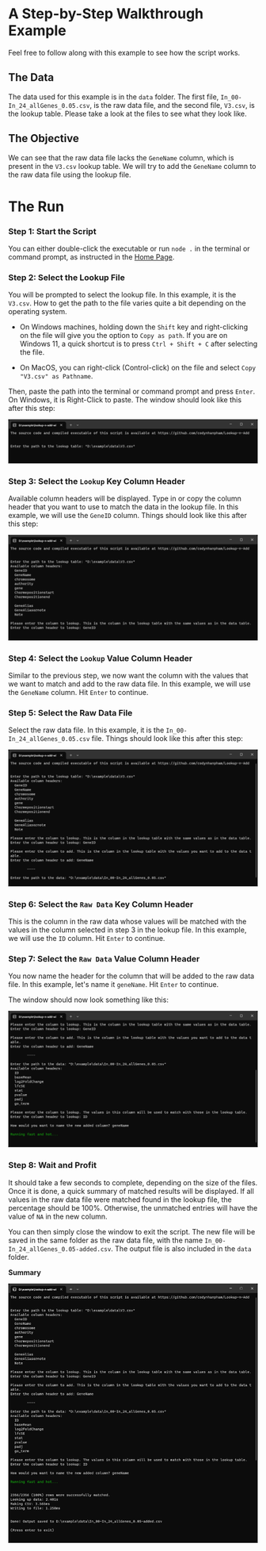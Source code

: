 # A Step-by-Step Walkthrough Example

Feel free to follow along with this example to see how the script works.

## The Data

The data used for this example is in the `data` folder. The first file, `In_00-In_24_allGenes_0.05.csv`, is the raw data file, and the second file, `V3.csv`, is the lookup table. Please take a look at the files to see what they look like.

## The Objective

We can see that the raw data file lacks the `GeneName` column, which is present in the `V3.csv` lookup table. We will try to add the `GeneName` column to the raw data file using the lookup file.

# The Run

### Step 1: Start the Script

You can either double-click the executable or run `node .` in the terminal or command prompt, as instructed in the [Home Page](https://github.com/codynhanpham/Lookup-n-Add).

### Step 2: Select the Lookup File

You will be prompted to select the lookup file. In this example, it is the `V3.csv`. How to get the path to the file varies quite a bit depending on the operating system.

- On Windows machines, holding down the `Shift` key and right-clicking on the file will give you the option to `Copy as path`. If you are on Windows 11, a quick shortcut is to press `Ctrl + Shift + C` after selecting the file.

- On MacOS, you can right-click (Control-click) on the file and select `Copy "V3.csv" as Pathname`.

Then, paste the path into the terminal or command prompt and press `Enter`. On Windows, it is Right-Click to paste. The window should look like this after this step:

![Step 2: Lookup file path](https://raw.githubusercontent.com/codynhanpham/Lookup-n-Add/main/example/media/lookup-path.png)

### Step 3: Select the `Lookup` Key Column Header

Available column headers will be displayed. Type in or copy the column header that you want to use to match the data in the lookup file. In this example, we will use the `GeneID` column. Things should look like this after this step:

![Step 3: Lookup column header](https://raw.githubusercontent.com/codynhanpham/Lookup-n-Add/main/example/media/lookup-column-header.png)

### Step 4: Select the `Lookup` Value Column Header

Similar to the previous step, we now want the column with the values that we want to match and add to the raw data file. In this example, we will use the `GeneName` column. Hit `Enter` to continue.

### Step 5: Select the Raw Data File

Select the raw data file. In this example, it is the `In_00-In_24_allGenes_0.05.csv` file. Things should look like this after this step:

![Step 5: Raw data file path](https://raw.githubusercontent.com/codynhanpham/Lookup-n-Add/main/example/media/raw-data-path.png)

### Step 6: Select the `Raw Data` Key Column Header

This is the column in the raw data whose values will be matched with the values in the column selected in step 3 in the lookup file. In this example, we will use the `ID` column. Hit `Enter` to continue.

### Step 7: Select the `Raw Data` Value Column Header

You now name the header for the column that will be added to the raw data file. In this example, let's name it `geneName`. Hit `Enter` to continue.

The window should now look something like this:

![Step 7: Raw data column header](https://raw.githubusercontent.com/codynhanpham/Lookup-n-Add/main/example/media/raw-data-column-header.png)

### Step 8: Wait and Profit

It should take a few seconds to complete, depending on the size of the files. Once it is done, a quick summary of matched results will be displayed. If all values in the raw data file were matched found in the lookup file, the percentage should be 100%. Otherwise, the unmatched entries will have the value of `NA` in the new column.

You can then simply close the window to exit the script. The new file will be saved in the same folder as the raw data file, with the name `In_00-In_24_allGenes_0.05-added.csv`. The output file is also included in the `data` folder.

**Summary**


![Step 8: Summary](https://raw.githubusercontent.com/codynhanpham/Lookup-n-Add/main/example/media/summary.png)
